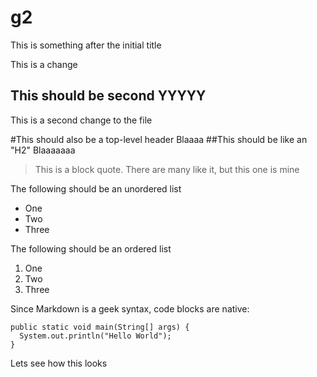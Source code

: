g2
==

This is something after the initial title

This is a change

This should be second YYYYY
---------------------------

This is a second change to the file


#This should also be a top-level header
Blaaaa
##This should be like an "H2"
Blaaaaaaa

>This is a block quote.  There are many like
>it, but this one is mine

The following should be an unordered list
* One
* Two
* Three

The following should be an ordered list

1. One
2. Two
3. Three

Since Markdown is a geek syntax, code blocks are native:

    public static void main(String[] args) {
      System.out.println("Hello World");
    }
    
    
Lets see how this looks
